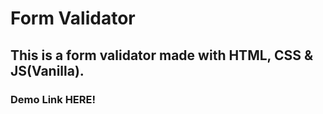 # Form Validator

## This is a form validator made with HTML, CSS & JS(Vanilla).

### Demo Link <a src="https://abdullah-al-rafi.github.io/form-validator/"><strong>HERE</strong></a>!
